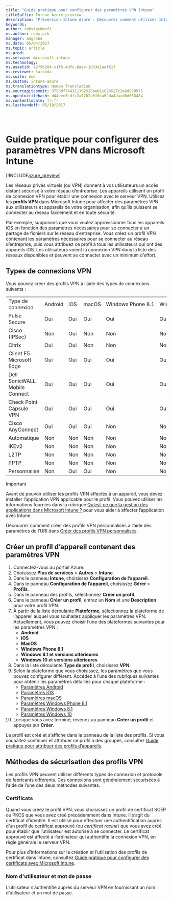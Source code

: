 ```yaml
---
title: "Guide pratique pour configurer des paramètres VPN Intune"
titleSuffix: Intune Azure preview
description: "Préversion Intune Azure : Découvrez comment utiliser Intune pour configurer des connexions VPN sur les appareils que vous gérez."
keywords: 
author: robstackmsft
ms.author: robstack
manager: angrobe
ms.date: 05/04/2017
ms.topic: article
ms.prod: 
ms.service: microsoft-intune
ms.technology: 
ms.assetid: 42f9b104-c1f6-4dfc-8aa4-1d33e1eaf61f
ms.reviewer: karanda
ms.suite: ems
ms.custom: intune-azure
ms.translationtype: Human Translation
ms.sourcegitcommit: 3758df744311392528be01c826527c2a9d879975
ms.openlocfilehash: d44eec0cdfc2a7762a0f0ca62da4dacd0d083484
ms.contentlocale: fr-fr
ms.lasthandoff: 05/10/2017


---
```


# <a name="how-to-configure-vpn-settings-in-microsoft-intune"></a>Guide pratique pour configurer des paramètres VPN dans Microsoft Intune

[!INCLUDE[azure_preview](../includes/azure_preview.md)]

Les réseaux privés virtuels (ou VPN) donnent à vos utilisateurs un accès distant sécurisé à votre réseau d’entreprise. Les appareils utilisent un profil de connexion VPN pour établir une connexion avec le serveur VPN. Utilisez les **profils VPN** dans Microsoft Intune pour affecter des paramètres VPN aux utilisateurs et appareils de votre organisation, afin qu’ils puissent se connecter au réseau facilement et en toute sécurité.

Par exemple, supposons que vous voulez approvisionner tous les appareils iOS en fonction des paramètres nécessaires pour se connecter à un partage de fichiers sur le réseau d’entreprise. Vous créez un profil VPN contenant les paramètres nécessaires pour se connecter au réseau d’entreprise, puis vous attribuez ce profil à tous les utilisateurs qui ont des appareils iOS. Les utilisateurs voient la connexion VPN dans la liste des réseaux disponibles et peuvent se connecter avec un minimum d’effort.

## <a name="vpn-connection-types"></a>Types de connexions VPN

Vous pouvez créer des profils VPN à l’aide des types de connexions suivants :

||||||||
|-|-|-|-|-|-|-|
|Type de connexion|Android|iOS|macOS|Windows Phone 8.1|Windows 8.1|Windows 10|
|Pulse Secure|Oui|Oui|Oui|Oui|Oui|Oui|
|Cisco (IPSec)|Non|Oui|Non|Non|Non|Non|
|Citrix|Oui|Oui|Non|Non|Non|Non|
|Client F5 Microsoft Edge|Oui|Oui|Oui|Oui|Oui|Oui|
|Dell SonicWALL Mobile Connect|Oui|Oui|Oui|Oui|Oui|Oui|
|Check Point Capsule VPN|Oui|Oui|Oui|Oui|Oui|Oui|
|Cisco AnyConnect|Oui|Oui|Oui|Non|Non|Non|
|Automatique|Non|Non|Non|Non|Non|Oui|
|IKEv2|Non|Non|Non|Non|Non|Oui|
|L2TP|Non|Non|Non|Non|Non|Oui|
|PPTP|Non|Non|Non|Non|Non|Oui|
|Personnalisé|Non|Oui|Oui|Non|Non|Non|


> [!IMPORTANT]
> Avant de pouvoir utiliser les profils VPN affectés à un appareil, vous devez installer l’application VPN applicable pour le profil. Vous pouvez utiliser les informations fournies dans la rubrique [Qu’est-ce que la gestion des applications dans Microsoft Intune ?](../manage-apps/what-is-app-management.md) pour vous aider à affecter l’application avec Intune.  

Découvrez comment créer des profils VPN personnalisés à l’aide des paramètres de l’URI dans [Créer des profils VPN personnalisés](create-custom-vpn-profiles.md).     

## <a name="create-a-device-profile-containing-vpn-settings"></a>Créer un profil d’appareil contenant des paramètres VPN

1. Connectez-vous au portail Azure.
2. Choisissez **Plus de services** > **Autres** > **Intune**.
3. Dans le panneau **Intune**, choisissez **Configuration de l’appareil**.
2. Dans le panneau **Configuration de l’appareil**, choisissez **Gérer** > **Profils**.
3. Dans le panneau des profils, sélectionnez **Créer un profil**.
4. Dans le panneau **Créer un profil**, entrez un **Nom** et une **Description** pour votre profil VPN.
5. À partir de la liste déroulante **Plateforme**, sélectionnez la plateforme de l’appareil auquel vous souhaitez appliquer les paramètres VPN. Actuellement, vous pouvez choisir l’une des plateformes suivantes pour les paramètres VPN :
    - **Android**
    - **iOS**
    - **MacOS**
    - **Windows Phone 8.1**
    - **Windows 8.1 et versions ultérieures**
    - **Windows 10 et versions ultérieures**
6. Dans la liste déroulante **Type de profil**, choisissez **VPN**.
7. Selon la plateforme que vous choisissez, les paramètres que vous pouvez configurer diffèrent. Accédez à l’une des rubriques suivantes pour obtenir les paramètres détaillés pour chaque plateforme :
    - [Paramètres Android](vpn-for-android.md)
    - [Paramètres iOS](vpn-for-ios.md)
    - [Paramètres macOS](vpn-for-macos.md)
    - [Paramètres Windows Phone 8.1](vpn-for-windows-phone-8-1.md)
    - [Paramètres Windows 8.1](vpn-for-windows-8-1.md)
    - [Paramètres Windows 10](vpn-for-windows-10.md)
8. Lorsque vous avez terminé, revenez au panneau **Créer un profil** et appuyez sur **Créer**.

Le profil est créé et s’affiche dans le panneau de la liste des profils.
Si vous souhaitez continuer et attribuer ce profil à des groupes, consultez [Guide pratique pour attribuer des profils d’appareils](how-to-assign-device-profiles.md).


## <a name="methods-of-securing-vpn-profiles"></a>Méthodes de sécurisation des profils VPN

Les profils VPN peuvent utiliser différents types de connexion et protocole de fabricants différents. Ces connexions sont généralement sécurisées à l’aide de l’une des deux méthodes suivantes.

### <a name="certificates"></a>Certificats

Quand vous créez le profil VPN, vous choisissez un profil de certificat SCEP ou PKCS que vous avez créé précédemment dans Intune. Il s’agit du certificat d’identité. Il est utilisé pour effectuer une authentification auprès d’un profil de certificat approuvé (ou *certificat racine*) que vous avez créé pour établir que l’utilisateur est autorisé à se connecter. Le certificat approuvé est affecté à l’ordinateur qui authentifie la connexion VPN, en règle générale le serveur VPN.

Pour plus d’informations sur la création et l’utilisation des profils de certificat dans Intune, consultez [Guide pratique pour configurer des certificats avec Microsoft Intune](how-to-configure-certificates.md).

### <a name="user-name-and-password"></a>Nom d'utilisateur et mot de passe

L’utilisateur s’authentifie auprès du serveur VPN en fournissant un nom d’utilisateur et un mot de passe.

